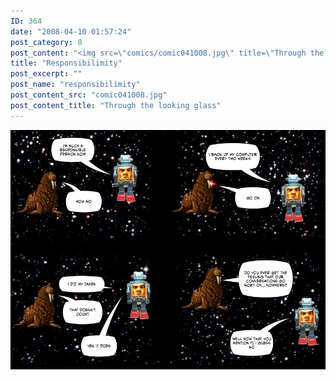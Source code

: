 ```yaml
---
ID: 364
date: "2008-04-10 01:57:24"
post_category: 0
post_content: "<img src=\"comics/comic041008.jpg\" title=\"Through the looking glass\" />"
title: "Responsibilimity"
post_excerpt: ""
post_name: "responsibilimity"
post_content_src: "comic041008.jpg"
post_content_title: "Through the looking glass"
---
```



[![Through the looking glass](/comics-hi-res/comic041008.jpg)](/comics-hi-res/comic041008.jpg)
